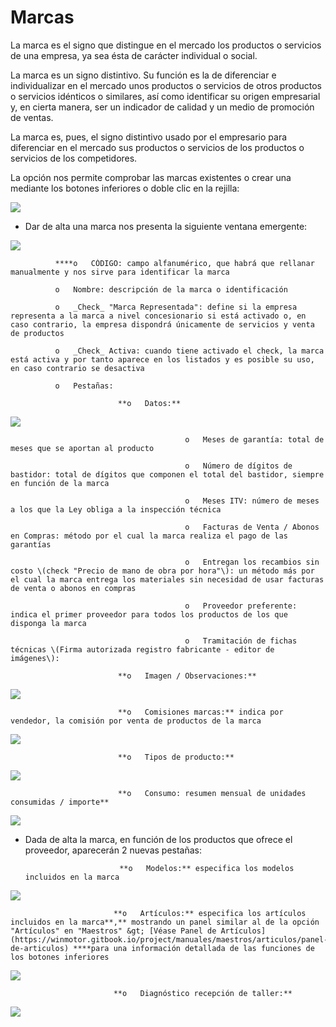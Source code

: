 # Marcas

La marca es el signo que distingue en el mercado los productos o servicios de una empresa, ya sea ésta de carácter individual o social.

La marca es un signo distintivo. Su función es la de diferenciar e individualizar en el mercado unos productos o servicios de otros productos o servicios idénticos o similares, así como identificar su origen empresarial y, en cierta manera, ser un indicador de calidad y un medio de promoción de ventas.

La marca es, pues, el signo distintivo usado por el empresario para diferenciar en el mercado sus productos o servicios de los productos o servicios de los competidores.

La opción nos permite comprobar las marcas existentes o crear una mediante los botones inferiores o doble clic en la rejilla:

![](../../.gitbook/assets/image%20%28271%29.png)

* Dar de alta una marca nos presenta la siguiente ventana emergente:

![](../../.gitbook/assets/image%20%28485%29.png)

              ****o   CÓDIGO: campo alfanumérico, que habrá que rellanar manualmente y nos sirve para identificar la marca

              o   Nombre: descripción de la marca o identificación

              o   _Check_ "Marca Representada": define si la empresa representa a la marca a nivel concesionario si está activado o, en caso contrario, la empresa dispondrá únicamente de servicios y venta de productos

              o   _Check_ Activa: cuando tiene activado el check, la marca está activa y por tanto aparece en los listados y es posible su uso, en caso contrario se desactiva

              o   Pestañas:

                            **o   Datos:**

![](../../.gitbook/assets/image%20%28485%29.png)

                                           o   Meses de garantía: total de meses que se aportan al producto

                                           o   Número de dígitos de bastidor: total de dígitos que componen el total del bastidor, siempre en función de la marca

                                           o   Meses ITV: número de meses a los que la Ley obliga a la inspección técnica

                                           o   Facturas de Venta / Abonos en Compras: método por el cual la marca realiza el pago de las garantías

                                           o   Entregan los recambios sin costo \(check "Precio de mano de obra por hora"\): un método más por el cual la marca entrega los materiales sin necesidad de usar facturas de venta o abonos en compras

                                           o   Proveedor preferente: indica el primer proveedor para todos los productos de los que disponga la marca

                                           o   Tramitación de fichas técnicas \(Firma autorizada registro fabricante - editor de imágenes\):

                            **o   Imagen / Observaciones:**

![](../../.gitbook/assets/image%20%28293%29.png)

                            **o   Comisiones marcas:** indica por vendedor, la comisión por venta de productos de la marca

![](../../.gitbook/assets/image%20%28262%29.png)

                            **o   Tipos de producto:**

![](../../.gitbook/assets/image%20%28504%29.png)

                            **o   Consumo: resumen mensual de unidades consumidas / importe**

![](../../.gitbook/assets/image%20%28158%29.png)

* Dada de alta la marca, en función de los productos que ofrece el proveedor, aparecerán 2 nuevas pestañas:

                           **o   Modelos:** especifica los modelos incluidos en la marca

![](../../.gitbook/assets/image%20%28360%29.png)

                           **o   Artículos:** especifica los artículos incluidos en la marca**,** mostrando un panel similar al de la opción "Artículos" en "Maestros" &gt; [Véase Panel de Artículos](https://winmotor.gitbook.io/project/manuales/maestros/articulos/panel-de-articulos) ****para una información detallada de las funciones de los botones inferiores

![](../../.gitbook/assets/image%20%28401%29.png)

                           **o   Diagnóstico recepción de taller:**

![](../../.gitbook/assets/image%20%28405%29.png)



